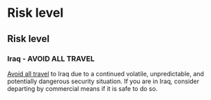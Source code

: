 # Risk level

## Risk level

### Iraq - AVOID ALL TRAVEL

[Avoid all travel](#levels "Risk Levels") to Iraq due to a continued volatile, unpredictable, and potentially dangerous security situation. If you are in Iraq, consider departing by commercial means if it is safe to do so.